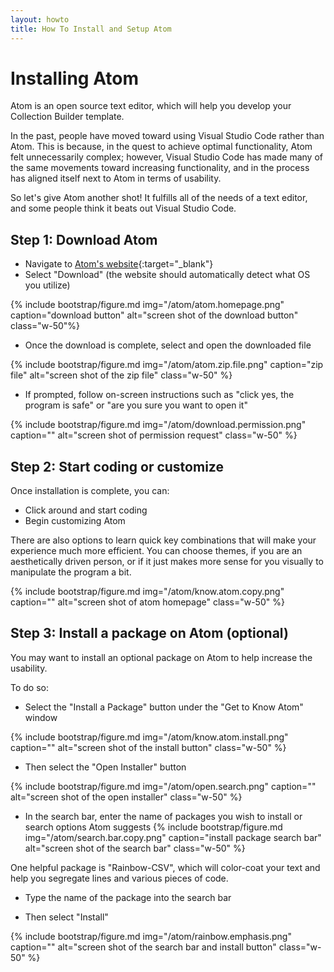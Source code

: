 ```yaml
---
layout: howto
title: How To Install and Setup Atom 
---
```

# Installing Atom 

Atom is an open source text editor, which will help you develop your Collection Builder template. 

In the past, people have moved toward using Visual Studio Code rather than Atom. This is because, in the quest to achieve optimal functionality, Atom felt unnecessarily complex; however, Visual Studio Code has made many of the same movements toward increasing functionality, and in the process has aligned itself next to Atom in terms of usability. 

So let's give Atom another shot! It fulfills all of the needs of a text editor, and some people think it beats out Visual Studio Code. 

## Step 1: Download Atom 

- Navigate to [Atom's website](https://atom.io){:target="_blank"} 
- Select "Download" (the website should automatically detect what OS you utilize)

{% include bootstrap/figure.md img="/atom/atom.homepage.png" caption="download button" alt="screen shot of the download button" class="w-50"%}

- Once the download is complete, select and open the downloaded file 

{% include bootstrap/figure.md img="/atom/atom.zip.file.png" caption="zip file" alt="screen shot of the zip file" class="w-50" %}

- If prompted, follow on-screen instructions such as "click yes, the program is safe" or "are you sure you want to open it"

{% include bootstrap/figure.md img="/atom/download.permission.png" caption="" alt="screen shot of permission request" class="w-50" %}

## Step 2: Start coding or customize 

Once installation is complete, you can:
- Click around and start coding
- Begin customizing Atom

There are also options to learn quick key combinations that will make your experience much more efficient. You can choose themes, if you are an aesthetically driven person, or if it just makes more sense for you visually to manipulate the program a bit. 

{% include bootstrap/figure.md img="/atom/know.atom.copy.png" caption="" alt="screen shot of atom homepage" class="w-50" %}

## Step 3: Install a package on Atom (optional)

You may want to install an optional package on Atom to help increase the usability. 

To do so:

- Select the "Install a Package" button under the "Get to Know Atom" window

{% include bootstrap/figure.md img="/atom/know.atom.install.png" caption="" alt="screen shot of the install button" class="w-50" %}

- Then select the "Open Installer" button

{% include bootstrap/figure.md img="/atom/open.search.png" caption="" alt="screen shot of the open installer" class="w-50" %}

- In the search bar, enter the name of packages you wish to install or search options Atom suggests 
{% include bootstrap/figure.md img="/atom/search.bar.copy.png" caption="install package search bar" alt="screen shot of the search bar" class="w-50" %}

One helpful package is "Rainbow-CSV", which will color-coat your text and help you segregate lines and various pieces of code. 

- Type the name of the package into the search bar

- Then select "Install" 

{% include bootstrap/figure.md img="/atom/rainbow.emphasis.png" caption="" alt="screen shot of the search bar and install button" class="w-50" %}
